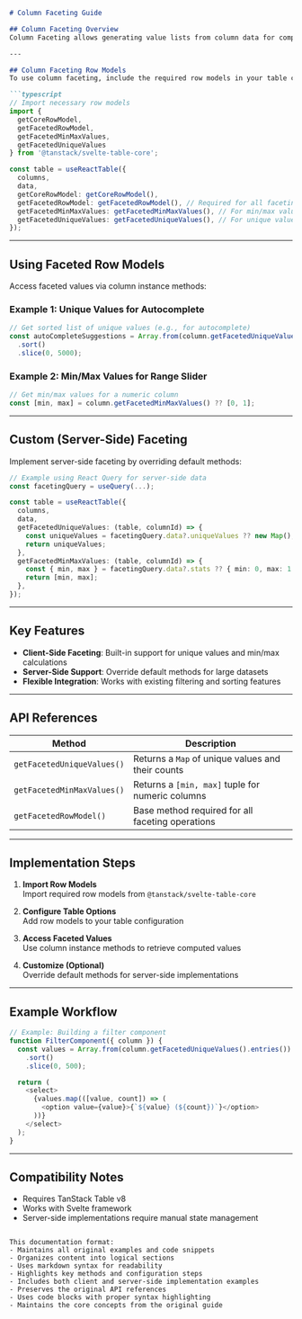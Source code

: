 

```markdown
# Column Faceting Guide

## Column Faceting Overview
Column Faceting allows generating value lists from column data for components like autocomplete filters or range sliders. It enables features such as displaying unique values or min/max ranges based on column data.

---

## Column Faceting Row Models
To use column faceting, include the required row models in your table configuration:

```typescript
// Import necessary row models
import { 
  getCoreRowModel, 
  getFacetedRowModel, 
  getFacetedMinMaxValues, 
  getFacetedUniqueValues 
} from '@tanstack/svelte-table-core';

const table = useReactTable({
  columns,
  data,
  getCoreRowModel: getCoreRowModel(),
  getFacetedRowModel: getFacetedRowModel(), // Required for all faceting
  getFacetedMinMaxValues: getFacetedMinMaxValues(), // For min/max values
  getFacetedUniqueValues: getFacetedUniqueValues(), // For unique values
});
```

---

## Using Faceted Row Models
Access faceted values via column instance methods:

### Example 1: Unique Values for Autocomplete
```typescript
// Get sorted list of unique values (e.g., for autocomplete)
const autoCompleteSuggestions = Array.from(column.getFacetedUniqueValues().keys())
  .sort()
  .slice(0, 5000);
```

### Example 2: Min/Max Values for Range Slider
```typescript
// Get min/max values for a numeric column
const [min, max] = column.getFacetedMinMaxValues() ?? [0, 1];
```

---

## Custom (Server-Side) Faceting
Implement server-side faceting by overriding default methods:

```typescript
// Example using React Query for server-side data
const facetingQuery = useQuery(...);

const table = useReactTable({
  columns,
  data,
  getFacetedUniqueValues: (table, columnId) => {
    const uniqueValues = facetingQuery.data?.uniqueValues ?? new Map();
    return uniqueValues;
  },
  getFacetedMinMaxValues: (table, columnId) => {
    const { min, max } = facetingQuery.data?.stats ?? { min: 0, max: 1 };
    return [min, max];
  },
});
```

---

## Key Features
- **Client-Side Faceting**: Built-in support for unique values and min/max calculations
- **Server-Side Support**: Override default methods for large datasets
- **Flexible Integration**: Works with existing filtering and sorting features

---

## API References
| Method | Description |
|--------|-------------|
| `getFacetedUniqueValues()` | Returns a `Map` of unique values and their counts |
| `getFacetedMinMaxValues()` | Returns a `[min, max]` tuple for numeric columns |
| `getFacetedRowModel()` | Base method required for all faceting operations |

---

## Implementation Steps
1. **Import Row Models**  
   Import required row models from `@tanstack/svelte-table-core`

2. **Configure Table Options**  
   Add row models to your table configuration

3. **Access Faceted Values**  
   Use column instance methods to retrieve computed values

4. **Customize (Optional)**  
   Override default methods for server-side implementations

---

## Example Workflow
```typescript
// Example: Building a filter component
function FilterComponent({ column }) {
  const values = Array.from(column.getFacetedUniqueValues().entries())
    .sort()
    .slice(0, 500);

  return (
    <select>
      {values.map(([value, count]) => (
        <option value={value}>{`${value} (${count})`}</option>
      ))}
    </select>
  );
}
```

---

## Compatibility Notes
- Requires TanStack Table v8
- Works with Svelte framework
- Server-side implementations require manual state management
``` 

This documentation format:
- Maintains all original examples and code snippets
- Organizes content into logical sections
- Uses markdown syntax for readability
- Highlights key methods and configuration steps
- Includes both client and server-side implementation examples
- Preserves the original API references
- Uses code blocks with proper syntax highlighting
- Maintains the core concepts from the original guide
```